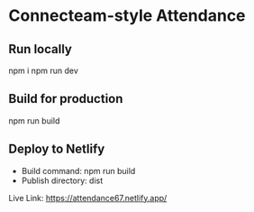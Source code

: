 # Connecteam-style Attendance 

## Run locally
npm i
npm run dev

## Build for production
npm run build

## Deploy to Netlify
- Build command: npm run build
- Publish directory: dist


Live Link: https://attendance67.netlify.app/
